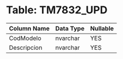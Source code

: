 # Table: TM7832_UPD

| Column Name | Data Type | Nullable |
|-------------|-----------|----------|
| CodModelo | nvarchar | YES |
| Descripcion | nvarchar | YES |
